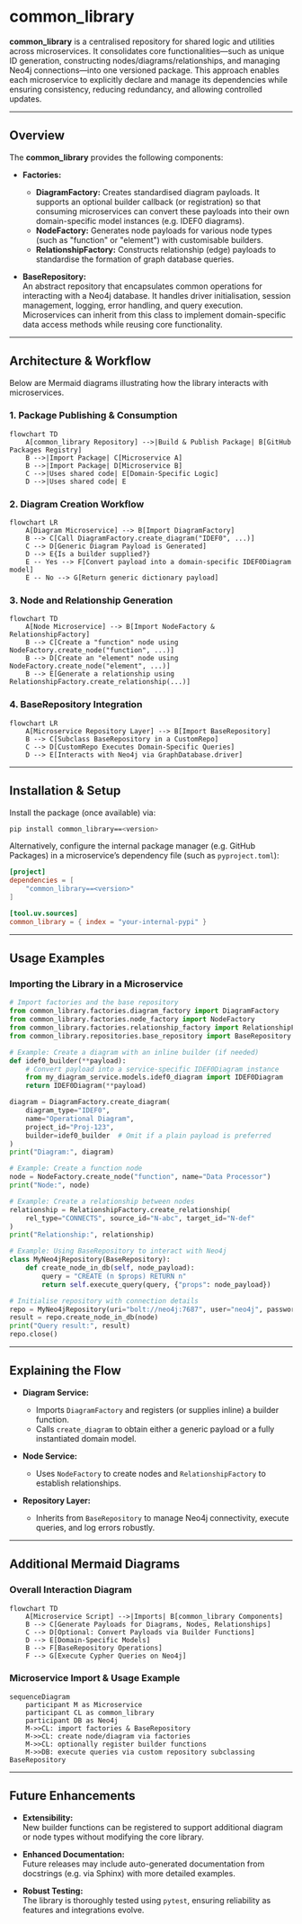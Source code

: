 # common_library

**common_library** is a centralised repository for shared logic and utilities across microservices. It consolidates core functionalities—such as unique ID generation, constructing nodes/diagrams/relationships, and managing Neo4j connections—into one versioned package. This approach enables each microservice to explicitly declare and manage its dependencies while ensuring consistency, reducing redundancy, and allowing controlled updates.

---

## Overview

The **common_library** provides the following components:

- **Factories:**  
  - **DiagramFactory:** Creates standardised diagram payloads. It supports an optional builder callback (or registration) so that consuming microservices can convert these payloads into their own domain-specific model instances (e.g. IDEF0 diagrams).
  - **NodeFactory:** Generates node payloads for various node types (such as "function" or "element") with customisable builders.
  - **RelationshipFactory:** Constructs relationship (edge) payloads to standardise the formation of graph database queries.

- **BaseRepository:**  
  An abstract repository that encapsulates common operations for interacting with a Neo4j database. It handles driver initialisation, session management, logging, error handling, and query execution. Microservices can inherit from this class to implement domain-specific data access methods while reusing core functionality.

---

## Architecture & Workflow

Below are Mermaid diagrams illustrating how the library interacts with microservices.

### 1. Package Publishing & Consumption

```mermaid
flowchart TD
    A[common_library Repository] -->|Build & Publish Package| B[GitHub Packages Registry]
    B -->|Import Package| C[Microservice A]
    B -->|Import Package| D[Microservice B]
    C -->|Uses shared code| E[Domain-Specific Logic]
    D -->|Uses shared code| E
```

### 2. Diagram Creation Workflow

```mermaid
flowchart LR
    A[Diagram Microservice] --> B[Import DiagramFactory]
    B --> C[Call DiagramFactory.create_diagram("IDEF0", ...)]
    C --> D[Generic Diagram Payload is Generated]
    D --> E{Is a builder supplied?}
    E -- Yes --> F[Convert payload into a domain-specific IDEF0Diagram model]
    E -- No --> G[Return generic dictionary payload]
```

### 3. Node and Relationship Generation

```mermaid
flowchart TD
    A[Node Microservice] --> B[Import NodeFactory & RelationshipFactory]
    B --> C[Create a "function" node using NodeFactory.create_node("function", ...)]
    B --> D[Create an "element" node using NodeFactory.create_node("element", ...)]
    B --> E[Generate a relationship using RelationshipFactory.create_relationship(...)]
```

### 4. BaseRepository Integration

```mermaid
flowchart LR
    A[Microservice Repository Layer] --> B[Import BaseRepository]
    B --> C[Subclass BaseRepository in a CustomRepo]
    C --> D[CustomRepo Executes Domain-Specific Queries]
    D --> E[Interacts with Neo4j via GraphDatabase.driver]
```

---

## Installation & Setup

Install the package (once available) via:

```sh
pip install common_library==<version>
```

Alternatively, configure the internal package manager (e.g. GitHub Packages) in a microservice’s dependency file (such as `pyproject.toml`):

```toml
[project]
dependencies = [
    "common_library==<version>"
]

[tool.uv.sources]
common_library = { index = "your-internal-pypi" }
```

---

## Usage Examples

### Importing the Library in a Microservice

```python
# Import factories and the base repository
from common_library.factories.diagram_factory import DiagramFactory
from common_library.factories.node_factory import NodeFactory
from common_library.factories.relationship_factory import RelationshipFactory
from common_library.repositories.base_repository import BaseRepository

# Example: Create a diagram with an inline builder (if needed)
def idef0_builder(**payload):
    # Convert payload into a service-specific IDEF0Diagram instance
    from my_diagram_service.models.idef0_diagram import IDEF0Diagram
    return IDEF0Diagram(**payload)

diagram = DiagramFactory.create_diagram(
    diagram_type="IDEF0",
    name="Operational Diagram",
    project_id="Proj-123",
    builder=idef0_builder  # Omit if a plain payload is preferred
)
print("Diagram:", diagram)

# Example: Create a function node
node = NodeFactory.create_node("function", name="Data Processor")
print("Node:", node)

# Example: Create a relationship between nodes
relationship = RelationshipFactory.create_relationship(
    rel_type="CONNECTS", source_id="N-abc", target_id="N-def"
)
print("Relationship:", relationship)

# Example: Using BaseRepository to interact with Neo4j
class MyNeo4jRepository(BaseRepository):
    def create_node_in_db(self, node_payload):
        query = "CREATE (n $props) RETURN n"
        return self.execute_query(query, {"props": node_payload})

# Initialise repository with connection details
repo = MyNeo4jRepository(uri="bolt://neo4j:7687", user="neo4j", password="secret")
result = repo.create_node_in_db(node)
print("Query result:", result)
repo.close()
```

---

## Explaining the Flow

- **Diagram Service:**  
  - Imports `DiagramFactory` and registers (or supplies inline) a builder function.
  - Calls `create_diagram` to obtain either a generic payload or a fully instantiated domain model.

- **Node Service:**  
  - Uses `NodeFactory` to create nodes and `RelationshipFactory` to establish relationships.

- **Repository Layer:**  
  - Inherits from `BaseRepository` to manage Neo4j connectivity, execute queries, and log errors robustly.

---

## Additional Mermaid Diagrams

### Overall Interaction Diagram

```mermaid
flowchart TD
    A[Microservice Script] -->|Imports| B[common_library Components]
    B --> C[Generate Payloads for Diagrams, Nodes, Relationships]
    C --> D[Optional: Convert Payloads via Builder Functions]
    D --> E[Domain-Specific Models]
    B --> F[BaseRepository Operations]
    F --> G[Execute Cypher Queries on Neo4j]
```

### Microservice Import & Usage Example

```mermaid
sequenceDiagram
    participant M as Microservice
    participant CL as common_library
    participant DB as Neo4j
    M->>CL: import factories & BaseRepository
    M->>CL: create node/diagram via factories
    M->>CL: optionally register builder functions
    M->>DB: execute queries via custom repository subclassing BaseRepository
```

---

## Future Enhancements

- **Extensibility:**  
  New builder functions can be registered to support additional diagram or node types without modifying the core library.

- **Enhanced Documentation:**  
  Future releases may include auto-generated documentation from docstrings (e.g. via Sphinx) with more detailed examples.

- **Robust Testing:**  
  The library is thoroughly tested using `pytest`, ensuring reliability as features and integrations evolve.

